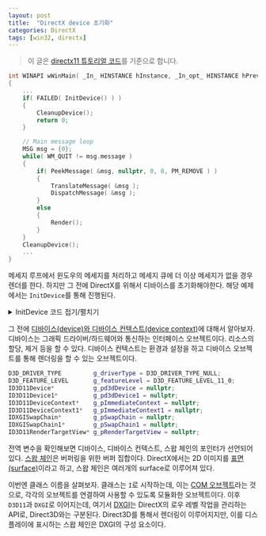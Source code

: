 ```yaml
---
layout: post
title:  "DirectX device 초기화"
categories: DirectX
tags: [win32, directx]
---
```

> 이 글은 [directx11 튜토리얼 코드](https://github.com/microsoft/DirectX-SDK-Samples/blob/main/C%2B%2B/Direct3D11/Tutorials/Tutorial01/Tutorial01.cpp)를 기준으로 합니다.

```cpp
int WINAPI wWinMain( _In_ HINSTANCE hInstance, _In_opt_ HINSTANCE hPrevInstance, _In_ LPWSTR lpCmdLine, _In_ int nCmdShow )
{
    ...
    if( FAILED( InitDevice() ) )
    {
        CleanupDevice();
        return 0;
    }

    // Main message loop
    MSG msg = {0};
    while( WM_QUIT != msg.message )
    {
        if( PeekMessage( &msg, nullptr, 0, 0, PM_REMOVE ) )
        {
            TranslateMessage( &msg );
            DispatchMessage( &msg );
        }
        else
        {
            Render();
        }
    }
    CleanupDevice();
    ...
}
```

메세지 루프에서 윈도우의 메세지를 처리하고 메세지 큐에 더 이상 메세지가 없을 경우 렌더를 한다. 하지만 그 전에 DirectX를 위해서 디바이스를 초기화해야한다. 해당 예제에서는 `InitDevice`를 통해 진행된다. 
<details>
<summary> InitDevice 코드 접기/펼치기 </summary>

<div markdown="1">

```cpp
//--------------------------------------------------------------------------------------
// Create Direct3D device and swap chain
//--------------------------------------------------------------------------------------
HRESULT InitDevice()
{
    HRESULT hr = S_OK;

    RECT rc;
    GetClientRect( g_hWnd, &rc );
    UINT width = rc.right - rc.left;
    UINT height = rc.bottom - rc.top;

    UINT createDeviceFlags = 0;
#ifdef _DEBUG
    createDeviceFlags |= D3D11_CREATE_DEVICE_DEBUG;
#endif

    D3D_DRIVER_TYPE driverTypes[] =
    {
        D3D_DRIVER_TYPE_HARDWARE,
        D3D_DRIVER_TYPE_WARP,
        D3D_DRIVER_TYPE_REFERENCE,
    };
    UINT numDriverTypes = ARRAYSIZE( driverTypes );

    D3D_FEATURE_LEVEL featureLevels[] =
    {
        D3D_FEATURE_LEVEL_11_1,
        D3D_FEATURE_LEVEL_11_0,
        D3D_FEATURE_LEVEL_10_1,
        D3D_FEATURE_LEVEL_10_0,
    };
	UINT numFeatureLevels = ARRAYSIZE( featureLevels );

    for( UINT driverTypeIndex = 0; driverTypeIndex < numDriverTypes; driverTypeIndex++ )
    {
        g_driverType = driverTypes[driverTypeIndex];
        hr = D3D11CreateDevice( nullptr, g_driverType, nullptr, createDeviceFlags, featureLevels, numFeatureLevels,
                                D3D11_SDK_VERSION, &g_pd3dDevice, &g_featureLevel, &g_pImmediateContext );

        if ( hr == E_INVALIDARG )
        {
            // DirectX 11.0 platforms will not recognize D3D_FEATURE_LEVEL_11_1 so we need to retry without it
            hr = D3D11CreateDevice( nullptr, g_driverType, nullptr, createDeviceFlags, &featureLevels[1], numFeatureLevels - 1,
                                    D3D11_SDK_VERSION, &g_pd3dDevice, &g_featureLevel, &g_pImmediateContext );
        }

        if( SUCCEEDED( hr ) )
            break;
    }
    if( FAILED( hr ) )
        return hr;

    // Obtain DXGI factory from device (since we used nullptr for pAdapter above)
    IDXGIFactory1* dxgiFactory = nullptr;
    {
        IDXGIDevice* dxgiDevice = nullptr;
        hr = g_pd3dDevice->QueryInterface( __uuidof(IDXGIDevice), reinterpret_cast<void**>(&dxgiDevice) );
        if (SUCCEEDED(hr))
        {
            IDXGIAdapter* adapter = nullptr;
            hr = dxgiDevice->GetAdapter(&adapter);
            if (SUCCEEDED(hr))
            {
                hr = adapter->GetParent( __uuidof(IDXGIFactory1), reinterpret_cast<void**>(&dxgiFactory) );
                adapter->Release();
            }
            dxgiDevice->Release();
        }
    }
    if (FAILED(hr))
        return hr;

    // Create swap chain
    IDXGIFactory2* dxgiFactory2 = nullptr;
    hr = dxgiFactory->QueryInterface( __uuidof(IDXGIFactory2), reinterpret_cast<void**>(&dxgiFactory2) );
    if ( dxgiFactory2 )
    {
        // DirectX 11.1 or later
        hr = g_pd3dDevice->QueryInterface( __uuidof(ID3D11Device1), reinterpret_cast<void**>(&g_pd3dDevice1) );
        if (SUCCEEDED(hr))
        {
            (void) g_pImmediateContext->QueryInterface( __uuidof(ID3D11DeviceContext1), reinterpret_cast<void**>(&g_pImmediateContext1) );
        }

        DXGI_SWAP_CHAIN_DESC1 sd = {};
        sd.Width = width;
        sd.Height = height;
        sd.Format = DXGI_FORMAT_R8G8B8A8_UNORM;
        sd.SampleDesc.Count = 1;
        sd.SampleDesc.Quality = 0;
        sd.BufferUsage = DXGI_USAGE_RENDER_TARGET_OUTPUT;
        sd.BufferCount = 1;

        hr = dxgiFactory2->CreateSwapChainForHwnd( g_pd3dDevice, g_hWnd, &sd, nullptr, nullptr, &g_pSwapChain1 );
        if (SUCCEEDED(hr))
        {
            hr = g_pSwapChain1->QueryInterface( __uuidof(IDXGISwapChain), reinterpret_cast<void**>(&g_pSwapChain) );
        }

        dxgiFactory2->Release();
    }
    else
    {
        // DirectX 11.0 systems
        DXGI_SWAP_CHAIN_DESC sd = {};
        sd.BufferCount = 1;
        sd.BufferDesc.Width = width;
        sd.BufferDesc.Height = height;
        sd.BufferDesc.Format = DXGI_FORMAT_R8G8B8A8_UNORM;
        sd.BufferDesc.RefreshRate.Numerator = 60;
        sd.BufferDesc.RefreshRate.Denominator = 1;
        sd.BufferUsage = DXGI_USAGE_RENDER_TARGET_OUTPUT;
        sd.OutputWindow = g_hWnd;
        sd.SampleDesc.Count = 1;
        sd.SampleDesc.Quality = 0;
        sd.Windowed = TRUE;

        hr = dxgiFactory->CreateSwapChain( g_pd3dDevice, &sd, &g_pSwapChain );
    }

    // Note this tutorial doesn't handle full-screen swapchains so we block the ALT+ENTER shortcut
    dxgiFactory->MakeWindowAssociation( g_hWnd, DXGI_MWA_NO_ALT_ENTER );

    dxgiFactory->Release();

    if (FAILED(hr))
        return hr;

    // Create a render target view
    ID3D11Texture2D* pBackBuffer = nullptr;
    hr = g_pSwapChain->GetBuffer( 0, __uuidof( ID3D11Texture2D ), reinterpret_cast<void**>( &pBackBuffer ) );
    if( FAILED( hr ) )
        return hr;

    hr = g_pd3dDevice->CreateRenderTargetView( pBackBuffer, nullptr, &g_pRenderTargetView );
    pBackBuffer->Release();
    if( FAILED( hr ) )
        return hr;

    g_pImmediateContext->OMSetRenderTargets( 1, &g_pRenderTargetView, nullptr );

    // Setup the viewport
    D3D11_VIEWPORT vp;
    vp.Width = (FLOAT)width;
    vp.Height = (FLOAT)height;
    vp.MinDepth = 0.0f;
    vp.MaxDepth = 1.0f;
    vp.TopLeftX = 0;
    vp.TopLeftY = 0;
    g_pImmediateContext->RSSetViewports( 1, &vp );

    return S_OK;
}
```
</div>
</details>

그 전에 [디바이스(device)와 디바이스 컨텍스트(device context)](https://learn.microsoft.com/en-us/windows/win32/direct3d11/overviews-direct3d-11-devices)에 대해서 알아보자. 디바이스는 그래픽 드라이버/하드웨어와 통신하는 인터페이스 오브젝트이다. 리소스의 할당, 제거 등을 할 수 있다. 디바이스 컨텍스트는 환경과 설정을 하고 디바이스 오브젝트를 통해 렌더링을 할 수 있는 오브젝트이다.

```cpp
D3D_DRIVER_TYPE         g_driverType = D3D_DRIVER_TYPE_NULL;
D3D_FEATURE_LEVEL       g_featureLevel = D3D_FEATURE_LEVEL_11_0;
ID3D11Device*           g_pd3dDevice = nullptr;
ID3D11Device1*          g_pd3dDevice1 = nullptr;
ID3D11DeviceContext*    g_pImmediateContext = nullptr;
ID3D11DeviceContext1*   g_pImmediateContext1 = nullptr;
IDXGISwapChain*         g_pSwapChain = nullptr;
IDXGISwapChain1*        g_pSwapChain1 = nullptr;
ID3D11RenderTargetView* g_pRenderTargetView = nullptr;
```
전역 변수을 확인해보면 디바이스, 디바이스 컨텍스트, 스왑 체인의 포인터가 선언되어있다. [스왑 체인](https://learn.microsoft.com/en-us/windows/win32/api/dxgi/nn-dxgi-idxgiswapchain)은 버퍼링을 위한 버퍼 집합이다. DirectX에서는 2D 이미지를 [표면(surface)](https://learn.microsoft.com/en-us/windows/win32/api/dxgi/nn-dxgi-idxgisurface)이라고 하고, 스왑 체인은 여러개의 surface로 이루어져 있다.

이번엔 클래스 이름을 살펴보자. 클래스는 `I`로 시작하는데, 이는 [COM 오브젝트](https://m.blog.naver.com/PostView.naver?isHttpsRedirect=true&blogId=ymy203&logNo=70104910502)라는 것으로, 각각의 오브젝트를 연결하여 사용할 수 있도록 모듈화한 오브젝트이다. 이후 `D3D11`과 `DXGI`로 이어지는데, 여기서 [DXGI](https://learn.microsoft.com/ko-kr/windows/win32/direct3ddxgi/dx-graphics-dxgi)는 DirectX의 로우 레벨 작업을 관리하는 API로, Direct3D와는 구분된다. Direct3D를 통해서 렌더링이 이루어지지만, 이를 디스플레이에 표시하는 스왑 체인은 DXGI의 구성 요소이다. 